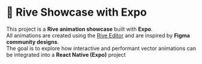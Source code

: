 # 🎨 Rive Showcase with Expo

This project is a **Rive animation showcase** built with **Expo**.  
All animations are created using the [Rive Editor](https://rive.app) and are inspired by **Figma community designs**.  
The goal is to explore how interactive and performant vector animations can be integrated into a **React Native (Expo)** project
